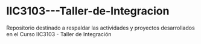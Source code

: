 # IIC3103---Taller-de-Integracion
Repositorio destinado a respaldar las actividades y proyectos desarrollados en el Curso IIC3103 - Taller de Integración
